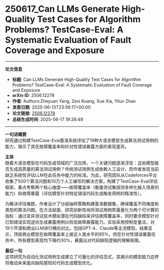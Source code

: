 # 250617_Can LLMs Generate High-Quality Test Cases for Algorithm Problems? TestCase-Eval: A Systematic Evaluation of Fault Coverage and Exposure

---
**论文信息**

- **标题**: Can LLMs Generate High-Quality Test Cases for Algorithm Problems? TestCase-Eval: A Systematic Evaluation of Fault Coverage and Exposure
- **arXiv ID**: 2506.12278
- **作者**: Authors:Zheyuan Yang, Zexi Kuang, Xue Xia, Yilun Zhao
- **发表日期**: 2025-06-13T23:56:17+00:00
- **论文链接**: [2506.12278](https://arxiv.org/abs/2506.12278)
- **总结生成时间**: 2025-06-17 19:26:49

---

**一句话概要**  
研究通过构建TestCase-Eval基准系统评估了19种大语言模型生成算法测试用例的能力，揭示了其在故障覆盖率和针对性错误暴露方面的表现差异。

**主体**  
随着大语言模型在代码生成领域的广泛应用，一个关键问题逐渐浮现：这些模型能否生成高质量的算法测试用例？传统测试用例生成依赖人工设计，而作者发现当前缺乏系统性评估LLM在此任务中能力的标准。为此，研究团队从Codeforces平台收集了500个算法问题和10万个人工编写的解决方案，构建了TestCase-Eval评估框架，重点考察两个核心维度——故障覆盖率（衡量测试集探测多样化输入场景的能力）和故障暴露（评估模型针对特定错误代码生成触发用例的精准性）。

为解决评估难题，作者设计了分层抽样策略构建基准数据集，确保覆盖不同难度和类型的算法问题。在方法层面，研究创新性地将测试用例质量量化为两个可计算的指标：通过变异测试技术模拟潜在代码缺陷来评估故障覆盖率，同时要求模型针对已知错误实现逆向生成暴露用例以检验故障暴露能力。实验采用控制变量法，对19个开源和商业LLM进行横向对比，包括GPT-4、Claude等主流模型。结果显示，顶级商业模型在故障覆盖率上接近人类水平的85%，但在针对性错误暴露任务中，所有模型表现均下降约30%，暴露出对代码缺陷逻辑的理解局限。

**最后一句**  
这项研究为自动化测试用例生成建立了可量化的评估范式，其揭示的模型能力边界将推动未来面向缺陷感知的代码生成模型优化。